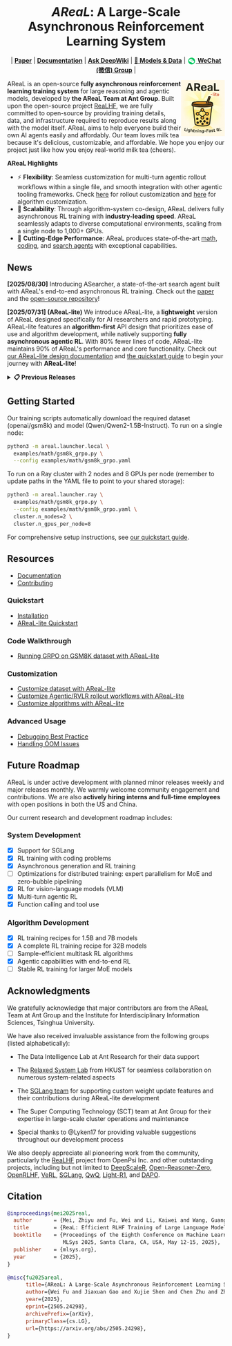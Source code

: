 <h1 align="center">
<em>AReaL</em>: A Large-Scale Asynchronous Reinforcement Learning System
</h1>

<p align="center">
| <a href="https://arxiv.org/pdf/2505.24298"><b>Paper</b></a> | <a href="https://inclusionai.github.io/AReaL/"><b>Documentation</b></a> | <a href="https://deepwiki.com/inclusionAI/AReaL"><b>Ask DeepWiki</b></a> | <a href="https://huggingface.co/collections/inclusionAI/areal-boba-2-683f0e819ccb7bb2e1b2f2d5"><b>🤗 Models & Data</b></a> |
<a href="./assets/wechat_qrcode.png" target="_blank"><img src="./assets/wechat_icon.png" width="20" style="vertical-align: middle;"> <b>WeChat (微信) Group</b></a> |
</p>

<img align="right" alt="ReaL" src="/assets/logo.png" width="20%">

AReaL is an open-source **fully asynchronous reinforcement learning training system**
for large reasoning and agentic models, developed by **the AReaL Team at Ant Group**.
Built upon the open-source project [ReaLHF](https://github.com/openpsi-project/ReaLHF),
we are fully committed to open-source by providing training details, data, and
infrastructure required to reproduce results along with the model itself. AReaL aims to
help everyone build their own AI agents easily and affordably. Our team loves milk tea
because it's delicious, customizable, and affordable. We hope you enjoy our project just
like how you enjoy real-world milk tea (cheers).

**AReaL Highlights**

- ⚡ **Flexibility**: Seamless customization for multi-turn agentic rollout workflows
  within a single file, and smooth integration with other agentic tooling frameworks.
  Check [here](https://inclusionai.github.io/AReaL/customization/agent.html) for rollout
  customization and
  [here](https://inclusionai.github.io/AReaL/customization/algorithm.html) for algorithm
  customization.
- 🚀 **Scalability**: Through algorithm-system co-design, AReaL delivers fully
  asynchronous RL training with **industry-leading speed**. AReaL seamlessly adapts to
  diverse computational environments, scaling from a single node to 1,000+ GPUs.
- 🔪 **Cutting-Edge Performance**: AReaL produces state-of-the-art
  [math](/blog/AReaL_v0_2.md), [coding](/blog/AReaL_v0_3.md), and
  [search agents](https://github.com/inclusionAI/ASearcher) with exceptional
  capabilities.

## News

**\[2025/08/30\]** Introducing ASearcher, a state-of-the-art search agent built with
AReaL's end-to-end asynchronous RL training. Check out the
[paper](https://arxiv.org/pdf/2508.07976) and the
[open-source repository](https://github.com/inclusionAI/ASearcher)!

**\[2025/07/31\] (AReaL-lite)** We introduce AReaL-lite, a **lightweight** version of
AReaL designed specifically for AI researchers and rapid prototyping. AReaL-lite
features an **algorithm-first** API design that prioritizes ease of use and algorithm
development, while natively supporting **fully asynchronous agentic RL**. With 80% fewer
lines of code, AReaL-lite maintains 90% of AReaL's performance and core functionality.
Check out [our AReaL-lite design documentation](/areal/README.md) and
[the quickstart guide](https://inclusionai.github.io/AReaL/tutorial/quickstart.html) to
begin your journey with **AReaL-lite**!

<details>
<summary><b>📋 Previous Releases</b></summary>

**\[2025/06/03\] (v0.3, boba²)** We release **boba²** (double-boba) for fully
asynchronous RL training, which achieves **2.77× speedup while delivering comparable or
superior training performance** compared to synchronous systems. Furthermore,
asynchronous RL significantly simplifies multi-turn agentic RL training setup! Check out
[our v0.3 overview blog](/blog/AReaL_v0_3.md) and the
[research paper](https://arxiv.org/pdf/2505.24298).

**\[2025/03/31\] (v0.2, boba)** Introducing our milestone release—boba! Please call it
A-ReaL-boba! This release features significantly faster training with SGLang support and
state-of-the-art 7B and 32B models for mathematical reasoning. Check out our
[v0.2 technical blog](/blog/AReaL_v0_2.md).

**\[2025/02/24\] (v0.1)** Our initial release includes reproducible results for 1.5B and
7B Large Reasoning Models (LRMs). Check out our
[v0.1 technical blog](/blog/AReaL_v0_1.md).

</details>

## Getting Started

Our training scripts automatically download the required dataset (openai/gsm8k) and
model (Qwen/Qwen2-1.5B-Instruct). To run on a single node:

```bash
python3 -m areal.launcher.local \
  examples/math/gsm8k_grpo.py \
  --config examples/math/gsm8k_grpo.yaml
```

To run on a Ray cluster with 2 nodes and 8 GPUs per node (remember to update paths in
the YAML file to point to your shared storage):

```bash
python3 -m areal.launcher.ray \
  examples/math/gsm8k_grpo.py \
  --config examples/math/gsm8k_grpo.yaml \
  cluster.n_nodes=2 \
  cluster.n_gpus_per_node=8
```

For comprehensive setup instructions, see
[our quickstart guide](https://inclusionai.github.io/AReaL/tutorial/quickstart.html).

## Resources

- [Documentation](https://inclusionai.github.io/AReaL/)
- [Contributing](https://inclusionai.github.io/AReaL/contrib.html)

### Quickstart

- [Installation](https://inclusionai.github.io/AReaL/tutorial/installation.html)
- [AReaL-lite Quickstart](https://inclusionai.github.io/AReaL/tutorial/quickstart.html)

### Code Walkthrough

- [Running GRPO on GSM8K dataset with AReaL-lite](https://inclusionai.github.io/AReaL/lite/gsm8k_grpo.html)

### Customization

- [Customize dataset with AReaL-lite](https://inclusionai.github.io/AReaL/customization/dataset.html)
- [Customize Agentic/RVLR rollout workflows with AReaL-lite](https://inclusionai.github.io/AReaL/customization/agent.html)
- [Customize algorithms with AReaL-lite](https://inclusionai.github.io/AReaL/customization/algorithm.html)

### Advanced Usage

- [Debugging Best Practice](https://inclusionai.github.io/AReaL/best_practices/debugging.html)
- [Handling OOM Issues](https://inclusionai.github.io/AReaL/best_practices/handling_oom.html)

## Future Roadmap

AReaL is under active development with planned minor releases weekly and major releases
monthly. We warmly welcome community engagement and contributions. We are also
**actively hiring interns and full-time employees** with open positions in both the US
and China.

Our current research and development roadmap includes:

### System Development

- [x] Support for SGLang
- [x] RL training with coding problems
- [x] Asynchronous generation and RL training
- [ ] Optimizations for distributed training: expert parallelism for MoE and zero-bubble
  pipelining
- [x] RL for vision-language models (VLM)
- [x] Multi-turn agentic RL
- [x] Function calling and tool use

### Algorithm Development

- [x] RL training recipes for 1.5B and 7B models
- [x] A complete RL training recipe for 32B models
- [ ] Sample-efficient multitask RL algorithms
- [x] Agentic capabilities with end-to-end RL
- [ ] Stable RL training for larger MoE models

## Acknowledgments

We gratefully acknowledge that major contributors are from the AReaL Team at Ant Group
and the Institute for Interdisciplinary Information Sciences, Tsinghua University.

We have also received invaluable assistance from the following groups (listed
alphabetically):

- The Data Intelligence Lab at Ant Research for their data support

- The [Relaxed System Lab](https://github.com/Relaxed-System-Lab) from HKUST for
  seamless collaboration on numerous system-related aspects

- The [SGLang team](https://github.com/sgl-project/sglang) for supporting custom weight
  update features and their contributions during AReaL-lite development

- The Super Computing Technology (SCT) team at Ant Group for their expertise in
  large-scale cluster operations and maintenance

- Special thanks to @Lyken17 for providing valuable suggestions throughout our
  development process

We also deeply appreciate all pioneering work from the community, particularly the
[ReaLHF](https://github.com/openpsi-project/ReaLHF) project from OpenPsi Inc. and other
outstanding projects, including but not limited to
[DeepScaleR](https://github.com/agentica-project/deepscaler),
[Open-Reasoner-Zero](https://github.com/Open-Reasoner-Zero/Open-Reasoner-Zero/tree/main),
[OpenRLHF](https://github.com/OpenRLHF/OpenRLHF),
[VeRL](https://github.com/volcengine/verl),
[SGLang](https://github.com/sgl-project/sglang), [QwQ](https://github.com/QwenLM/QwQ),
[Light-R1](https://github.com/Qihoo360/Light-R1), and
[DAPO](https://github.com/BytedTsinghua-SIA/DAPO).

## Citation

```bibtex
@inproceedings{mei2025real,
  author       = {Mei, Zhiyu and Fu, Wei and Li, Kaiwei and Wang, Guangju and Zhang, Huanchen and Wu, Yi},
  title        = {ReaL: Efficient RLHF Training of Large Language Models with Parameter Reallocation},
  booktitle    = {Proceedings of the Eighth Conference on Machine Learning and Systems,
                  MLSys 2025, Santa Clara, CA, USA, May 12-15, 2025},
  publisher    = {mlsys.org},
  year         = {2025},
}
```

```bibtex
@misc{fu2025areal,
      title={AReaL: A Large-Scale Asynchronous Reinforcement Learning System for Language Reasoning},
      author={Wei Fu and Jiaxuan Gao and Xujie Shen and Chen Zhu and Zhiyu Mei and Chuyi He and Shusheng Xu and Guo Wei and Jun Mei and Jiashu Wang and Tongkai Yang and Binhang Yuan and Yi Wu},
      year={2025},
      eprint={2505.24298},
      archivePrefix={arXiv},
      primaryClass={cs.LG},
      url={https://arxiv.org/abs/2505.24298},
}
```
